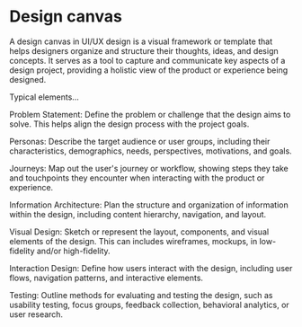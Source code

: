 # Design canvas

A design canvas in UI/UX design is a visual framework or template that helps designers organize and structure their thoughts, ideas, and design concepts. It serves as a tool to capture and communicate key aspects of a design project, providing a holistic view of the product or experience being designed.

Typical elements…

Problem Statement: Define the problem or challenge that the design aims to solve. This helps align the design process with the project goals.

Personas: Describe the target audience or user groups, including their characteristics, demographics, needs, perspectives, motivations, and goals.

Journeys: Map out the user's journey or workflow, showing steps they take and touchpoints they encounter when interacting with the product or experience.

Information Architecture: Plan the structure and organization of information within the design, including content hierarchy, navigation, and layout.

Visual Design: Sketch or represent the layout, components, and visual elements of the design. This can includes wireframes, mockups, in low-fidelity and/or high-fidelity.

Interaction Design: Define how users interact with the design, including user flows, navigation patterns, and interactive elements.

Testing: Outline methods for evaluating and testing the design, such as usability testing, focus groups, feedback collection, behavioral analytics, or user research.
